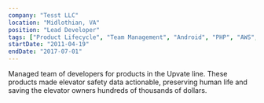 ```yaml
---
company: "Tesst LLC"
location: "Midlothian, VA"
position: "Lead Developer"
tags: ["Product Lifecycle", "Team Management", "Android", "PHP", "AWS", "DBA"]
startDate: "2011-04-19"
endDate: "2017-07-01"
---
```


Managed team of developers for products in the Upvate line. These products made elevator safety data actionable, preserving human life and saving the elevator owners hundreds of thousands of dollars.</p>
